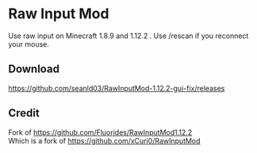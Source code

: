 # Raw Input Mod
Use raw input on Minecraft 1.8.9 and 1.12.2 . Use /rescan if you reconnect your mouse.

## Download
https://github.com/seanld03/RawInputMod-1.12.2-gui-fix/releases

## Credit
Fork of https://github.com/Fluorides/RawInputMod1.12.2 \
Which is a fork of https://github.com/xCuri0/RawInputMod
